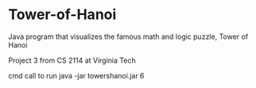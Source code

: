 # Tower-of-Hanoi
Java program that visualizes the famous math and logic puzzle, Tower of Hanoi 


Project 3 from CS 2114 at Virginia Tech 


cmd call to run 
java -jar towershanoi.jar 6
